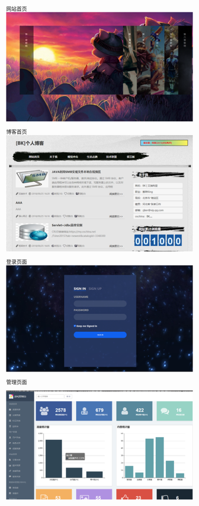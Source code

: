 网站首页
![image](https://github.com/omgDarker/darker/blob/master/src/main/resources/static/images/github/index.png)


博客首页
![image](https://github.com/omgDarker/darker/blob/master/src/main/resources/static/images/github/index_home.png)


登录页面
![image](https://github.com/omgDarker/darker/blob/master/src/main/resources/static/images/github/admin_login.png)


管理页面

![image](https://github.com/omgDarker/darker/blob/master/src/main/resources/static/images/github/admin_home.png)







